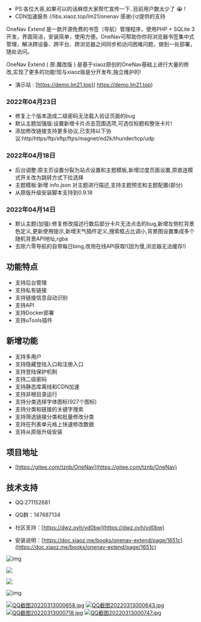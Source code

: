 * PS:各位大哥,如果可以的话麻烦大家帮忙宣传一下..目前用户数太少了 :sob: !
* CDN加速服务 //libs.xiaoz.top/lm21/onenav 感谢小z提供的支持

OneNav Extend 是一款开源免费的书签（导航）管理程序，使用PHP + SQLite 3开发，界面简洁，安装简单，使用方便。OneNav可帮助你你将浏览器书签集中式管理，解决跨设备、跨平台、跨浏览器之间同步和访问困难问题，做到一处部署，随处访问。

OneNav Extend ( 原:魔改版 ) 是基于xiaoz原创的OneNav基础上进行大量的修改,实现了更多的功能!现与xiaoz版是分开发布,独立维护的!

- 演示站 : [https://demo.lm21.top]( https://demo.lm21.top) 
### 2022年04月23日
- 修复上个版本造成二级密码无法载入验证页面的bug
- 默认主题加强版:设置新增卡片点击范围选项,可选仅标题和整张卡片!
- 添加修改链接支持更多协议,已支持以下协议:http/https/ftp/sftp/ftps/magnet/ed2k/thunder/tcp/udp
### 2022年04月18日
- 后台调整:原主页设置分裂为站点设置和主题模板,新增过度页面设置,原直连模式开关改为跳转方式下拉选择
- 主题模板:新增 info.json 对主题进行描述,支持主题预览和主题配置(部分)
- 从原版升级安装脚本支持到0.9.18
### 2022年04月14日
- 默认主题(加强):修复修改描述行数后部分卡片无法点击的bug,新增左侧栏背景色定义,更新使用提示,新增天气插件定义,搜索框占比调小,背景图设置集成多个随机背景API地址,rgba
- 去除六零导航的自带每日bing,改用在线API获取!(因为慢,浏览器无法缓存!)


## 功能特点

- 支持后台管理
- 支持私有链接
- 支持链接信息自动识别
- 支持API
- 支持Docker部署
- 支持uTools插件 

## 新增功能
- 支持多用户
- 支持隐藏登陆入口和注册入口
- 支持登陆保护机制
- 支持二级密码
- 支持静态库离线和CDN加速
- 支持非根目录运行
- 支持分类选择字体图标(927个图标)
- 支持分类和链接的关键字搜索
- 支持筛选链接分类和批量修改分类
- 支持在列表单元格上快速修改数据
- 支持从原版升级安装

## 项目地址

- [https://gitee.com/tznb/OneNav](https://gitee.com/tznb/OneNav)

## 技术支持

- QQ:271152681

- QQ群：147687134

- 社区支持：[https://dwz.ovh/vd0bw](https://dwz.ovh/vd0bw)

- 安装说明：[https://doc.xiaoz.me/books/onenav-extend/page/1651c](https://doc.xiaoz.me/books/onenav-extend/page/1651c)

![img](https://doc.xiaoz.me/yuque/0/2021/png/192152/1617787025352-bb6e63df-e843-49d4-84e1-680c604f10dc.png)

![](https://img.rss.ink/imgs/2022/03/cba9f1946776a8f0.png)

![](https://img.rss.ink/imgs/2022/03/42ed3ef2c4a50f6d.png)

![img](https://doc.xiaoz.me/yuque/0/2020/png/192152/1608005352818-4105b24b-e650-42a7-9b20-f35ffa023504.png)

[![QQ截图20220313000658.jpg](https://doc.xiaoz.me/uploads/images/gallery/2022-03/scaled-1680-/qq20220313000658.jpg)](https://doc.xiaoz.me/uploads/images/gallery/2022-03/qq20220313000658.jpg)
[![QQ截图20220313000643.jpg](https://doc.xiaoz.me/uploads/images/gallery/2022-03/scaled-1680-/qq20220313000643.jpg)](https://doc.xiaoz.me/uploads/images/gallery/2022-03/qq20220313000643.jpg)
[![QQ截图20220313000718.jpg](https://doc.xiaoz.me/uploads/images/gallery/2022-03/scaled-1680-/qq20220313000718.jpg)](https://doc.xiaoz.me/uploads/images/gallery/2022-03/qq20220313000718.jpg)
[![QQ截图20220313000747.jpg](https://doc.xiaoz.me/uploads/images/gallery/2022-03/scaled-1680-/qq20220313000747.jpg)](https://doc.xiaoz.me/uploads/images/gallery/2022-03/qq20220313000747.jpg)